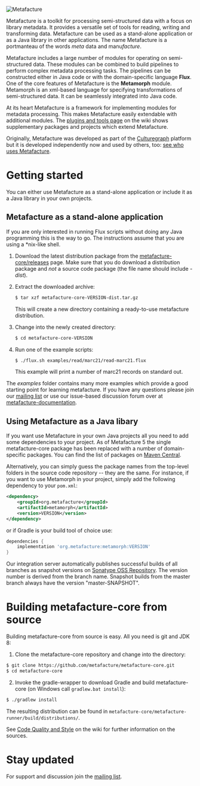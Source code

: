![Metafacture](https://raw.github.com/wiki/metafacture/metafacture-core/img/metafacture.png)

Metafacture is a toolkit for processing semi-structured data with a focus on library metadata. It provides a versatile set of tools for reading, writing and transforming data. Metafacture can be used as a stand-alone application or as a Java library in other applications. The name Metafacture is a portmanteau of the words *meta* data and manu*facture*.

Metafacture includes a large number of modules for operating on semi-structured data. These modules can be combined to build pipelines to perform complex metadata processing tasks. The pipelines can be constructed either in Java code or with the domain-specific language **Flux**. One of the core features of Metafacture is the **Metamorph** module. Metamorph is an xml-based language for specifying transformations of semi-structured data. It can be seamlessly integrated into Java code.

At its heart Metafacture is a framework for implementing modules for metadata processing. This makes Metafacture easily extendable with additional modules. The [plugins and tools page](https://github.com/metafacture/metafacture-core/wiki/Plugins-and-Tools) on the wiki shows supplementary packages and projects which extend Metafacture.

Originally, Metafacture was developed as part of the [Culturegraph](http://culturegraph.org) platform but it is developed independently now and used by others, too: [see who uses Metafacture](https://github.com/metafacture/metafacture-core/wiki/Who-uses-Metafacture).

# Getting started

You can either use Metafacture as a stand-alone application or include it as a Java library in your own projects.

## Metafacture as a stand-alone application
 
If you are only interested in running Flux scripts without doing any Java programming this is the way to go. The instructions assume that you are using a *nix-like shell.

1. Download the latest distribution package from the [metafacture-core/releases](https://github.com/metafacture/metafacture-core/releases) page. Make sure that you do download a distribution package and _not_ a source code package (the file name should include *-dist*).

2. Extract the downloaded archive:
   ```bash
   $ tar xzf metafacture-core-VERSION-dist.tar.gz
   ```
   This will create a new directory containing a ready-to-use metafacture distribution.
3. Change into the newly created directory:
   ```bash
   $ cd metafacture-core-VERSION
   ```
4. Run one of the example scripts:
   ```bash
   $ ./flux.sh examples/read/marc21/read-marc21.flux
   ```
   This example will print a number of marc21 records on standard out.

The _examples_ folder contains many more examples which provide a good starting point for learning metafacture. If you have any questions please join our [mailing list](http://lists.dnb.de/mailman/listinfo/metafacture) or use our issue-based discussion forum over at [metafacture-documentation](https://github.com/metafacture/metafacture-documentation).


## Using Metafacture as a Java libary

If you want use Metafacture in your own Java projects all you need to add some dependencies to your project. As of Metafacture 5 the single metafacture-core package has been replaced with a number of domain-specific packages. You can find the list of packages on [Maven Central](https://search.maven.org/#search%7Cga%7C1%7Cg%3A%22org.metafacture%22).

Alternatively, you can simply guess the package names from the top-level folders in the source code repository -- they are the same. For instance, if you want to use Metamorph in your project, simply add the following dependency to your `pom.xml`:

```xml
<dependency>
    <groupId>org.metafacture</groupId>
    <artifactId>metamorph</artifactId>
    <version>VERSION</version>
</dependency>
```

or if Gradle is your build tool of choice use:

```groovy
dependencies {
    implementation 'org.metafacture:metamorph:VERSION'
}
```

Our integration server automatically publishes successful builds of all branches as snapshot versions on [Sonatype OSS Repository](https://oss.sonatype.org/index.html#nexus-search;quick~metafacture). The version number is derived from the branch name. Snapshot builds from the master branch always have the version "master-SNAPSHOT".

<!--
TODO: Link to getting started tutorial
-->

# Building metafacture-core from source

Building metafacture-core from source is easy. All you need is git and JDK 8:

1. Clone the metafacture-core repository and change into the directory:

```bash
$ git clone https://github.com/metafacture/metafacture-core.git
$ cd metafacture-core
```

2. Invoke the gradle-wrapper to download Gradle and build metafacture-core (on Windows call `gradlew.bat install`):

```bash
$ ./gradlew install
```

The resulting distribution can be found in `metafacture-core/metafacture-runner/build/distributions/`.

See [Code Quality and Style](https://github.com/metafacture/metafacture-core/wiki/Code-Quality-and-Style) on the wiki for further information on the sources.

<!--
TODO: Include a link to a page which explains how to write plugins
-->

# Stay updated

For support and discussion join the [mailing list](http://lists.dnb.de/mailman/listinfo/metafacture).
